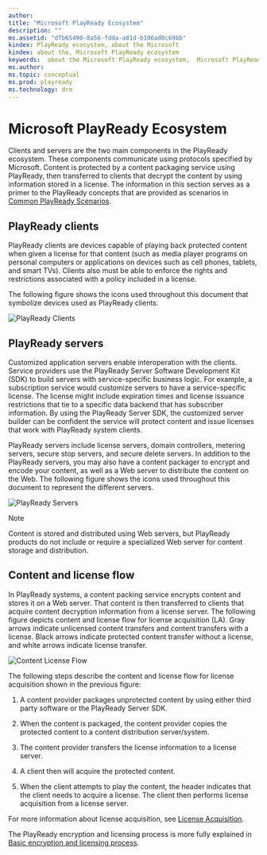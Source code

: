 ```yaml
---
author: 
title: "Microsoft PlayReady Ecosystem"
description: ""
ms.assetid: "dfb65490-8a56-fdda-a81d-b106ad0c69bb"
kindex: PlayReady ecosystem, about the Microsoft
kindex: about the, Microsoft PlayReady ecosystem
keywords:  about the Microsoft PlayReady ecosystem,  Microsoft PlayReady ecosystem about the
ms.author: 
ms.topic: conceptual
ms.prod: playready
ms.technology: drm
---
```



# Microsoft PlayReady Ecosystem
   
  
Clients and servers are the two main components in the PlayReady ecosystem. These components communicate using protocols specified by Microsoft. Content is protected by a content packaging service using PlayReady, then transferred to clients that decrypt the content by using information stored in a license. The information in this section serves as a primer to the PlayReady concepts that are provided as scenarios in [Common PlayReady Scenarios](commonplayreadyscenarios.md).  
 
<a id="ID4EV"></a>

   

## PlayReady clients  
   
  
PlayReady clients are devices capable of playing back protected content when given a license for that content (such as media player programs on personal computers or applications on devices such as cell phones, tablets, and smart TVs). Clients also must be able to enforce the rights and restrictions associated with a policy included in a license.   
   
  
The following figure shows the icons used throughout this document that symbolize devices used as PlayReady clients.  
   
  
![PlayReady Clients](../images/image26_0.jpg)  
  
<a id="ID4EDB"></a>

   

## PlayReady servers  
   
  
Customized application servers enable interoperation with the clients. Service providers use the PlayReady Server Software Development Kit (SDK) to build servers with service-specific business logic. For example, a subscription service would customize servers to have a service-specific license. The license might include expiration times and license issuance restrictions that tie to a specific data backend that has subscriber information. By using the PlayReady Server SDK, the customized server builder can be confident the service will protect content and issue licenses that work with PlayReady system clients.  
   
  
PlayReady servers include license servers, domain controllers, metering servers, secure stop servers, and secure delete servers. In addition to the PlayReady servers, you may also have a content packager to encrypt and encode your content, as well as a Web server to distribute the content on the Web. The following figure shows the icons used throughout this document to represent the different servers.  
   
  
![PlayReady Servers](../images/image26_1.jpg)  

> [!NOTE]   
> Content is stored and distributed using Web servers, but PlayReady products do not include or require a specialized Web server for content storage and distribution.  
  
<a id="ID4ETB"></a>

   

## Content and license flow  
   
  
In PlayReady systems, a content packing service encrypts content and stores it on a Web server. That content is then transferred to clients that acquire content decryption information from a license server. The following figure depicts content and license flow for license acquisition (LA). Gray arrows indicate unlicensed content transfers and content transfers with a license. Black arrows indicate protected content transfer without a license, and white arrows indicate license transfer.  
   
  
![Content License Flow](../images/image26_2.jpg)  
   
  
The following steps describe the content and license flow for license acquisition shown in the previous figure:  
 
   1. A content provider packages unprotected content by using either third party software or the PlayReady Server SDK. 
  
   1. When the content is packaged, the content provider copies the protected content to a content distribution server/system. 
  
   1. The content provider transfers the license information to a license server. 
  
   1. A client then will acquire the protected content.
  
   1. When the client attempts to play the content, the header indicates that the client needs to acquire a license. The client then performs license acquisition from a license server.  

   
  
For more information about license acquisition, see [License Acquisition](licenseacquisition.md). 

The PlayReady encryption and licensing process is more fully explained in [Basic encryption and licensing process](basicpurposeofplayready.md#basicprocess).
  
